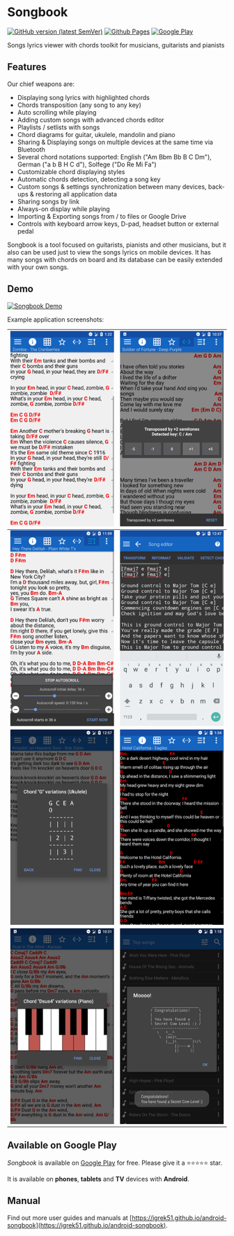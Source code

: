 # Songbook

[![GitHub version (latest SemVer)](https://img.shields.io/github/v/tag/igrek51/android-songbook?label=GitHub&sort=semver)](https://github.com/igrek51/android-songbook)
[![Github Pages](https://img.shields.io/badge/docs-github.io-blue)](https://igrek51.github.io/android-songbook)
[![Google Play](https://img.shields.io/badge/Google%20Play-igrek.songbook-blue)](https://play.google.com/store/apps/details?id=igrek.songbook)

Songs lyrics viewer with chords toolkit for musicians, guitarists and pianists

## Features
Our chief weapons are:

- Displaying song lyrics with highlighted chords
- Chords transposition (any song to any key)
- Auto scrolling while playing
- Adding custom songs with advanced chords editor
- Playlists / setlists with songs
- Chord diagrams for guitar, ukulele, mandolin and piano
- Sharing & Displaying songs on multiple devices at the same time via Bluetooth
- Several chord notations supported: English ("Am Bbm Bb B C Dm"), German ("a b B H C d"), Solfege ("Do Re Mi Fa")
- Customizable chord displaying styles
- Automatic chords detection, detecting a song key
- Custom songs & settings synchronization between many devices, back-ups & restoring all application data
- Sharing songs by link
- Always-on display while playing
- Importing & Exporting songs from / to files or Google Drive
- Controls with keyboard arrow keys, D-pad, headset button or external pedal

Songbook is a tool focused on guitarists, pianists and other musicians, but it also can be used just to view the songs lyrics on mobile devices.
It has many songs with chords on board and its database can be easily extended with your own songs.

## Demo
[![Songbook Demo](https://img.youtube.com/vi/VMsKZNkbl3A/0.jpg)](https://www.youtube.com/watch?v=VMsKZNkbl3A)

Example application screenshots:

| [![](./docs/screenshots/mobile/en/01.png)](./docs/screenshots/mobile/en/01.png) | [![](./docs/screenshots/mobile/en/02.png)](./docs/screenshots/mobile/en/02.png) |
|---|---|
| [![](./docs/screenshots/mobile/en/03.png)](./docs/screenshots/mobile/en/03.png) | [![](./docs/screenshots/mobile/en/04.png)](./docs/screenshots/mobile/en/04.png) |
| [![](./docs/screenshots/mobile/en/05.png)](./docs/screenshots/mobile/en/05.png) | [![](./docs/screenshots/mobile/en/06.png)](./docs/screenshots/mobile/en/06.png) |
| [![](./docs/screenshots/mobile/en/07.png)](./docs/screenshots/mobile/en/07.png) | [![](./docs/screenshots/mobile/en/08.png)](./docs/screenshots/mobile/en/08.png) |

## Available on Google Play

*Songbook* is available on [Google Play](https://play.google.com/store/apps/details?id=igrek.songbook) for free.
Please give it a ⭐️⭐️⭐️⭐️⭐️ star.

It is available on **phones**, **tablets** and **TV** devices with **Android**.

## Manual

Find out more user guides and manuals at [https://igrek51.github.io/android-songbook](https://igrek51.github.io/android-songbook).
